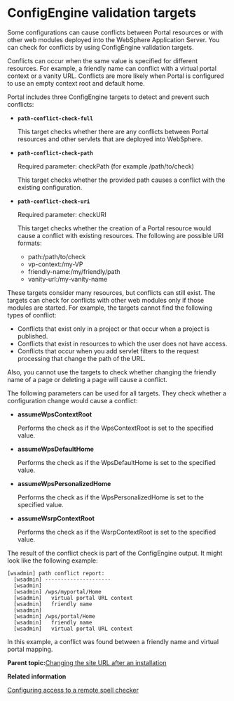 # ConfigEngine validation targets

Some configurations can cause conflicts between Portal resources or with other web modules deployed into the WebSphere Application Server. You can check for conflicts by using ConfigEngine validation targets.

Conflicts can occur when the same value is specified for different resources. For example, a friendly name can conflict with a virtual portal context or a vanity URL. Conflicts are more likely when Portal is configured to use an empty context root and default home.

Portal includes three ConfigEngine targets to detect and prevent such conflicts:

-   **`path-conflict-check-full`**

    This target checks whether there are any conflicts between Portal resources and other servlets that are deployed into WebSphere.

-   **`path-conflict-check-path`**

    Required parameter: checkPath \(for example /path/to/check\)

    This target checks whether the provided path causes a conflict with the existing configuration.

-   **`path-conflict-check-uri`**

    Required parameter: checkURI

    This target checks whether the creation of a Portal resource would cause a conflict with existing resources. The following are possible URI formats:

    -   path:/path/to/check
    -   vp-context:/my-VP
    -   friendly-name:/my/friendly/path
    -   vanity-url:/my-vanity-name

These targets consider many resources, but conflicts can still exist. The targets can check for conflicts with other web modules only if those modules are started. For example, the targets cannot find the following types of conflict:

-   Conflicts that exist only in a project or that occur when a project is published.
-   Conflicts that exist in resources to which the user does not have access.
-   Conflicts that occur when you add servlet filters to the request processing that change the path of the URL.

Also, you cannot use the targets to check whether changing the friendly name of a page or deleting a page will cause a conflict.

The following parameters can be used for all targets. They check whether a configuration change would cause a conflict:

-   **assumeWpsContextRoot**

    Performs the check as if the WpsContextRoot is set to the specified value.

-   **assumeWpsDefaultHome**

    Performs the check as if the WpsDefaultHome is set to the specified value.

-   **assumeWpsPersonalizedHome**

    Performs the check as if the WpsPersonalizedHome is set to the specified value.

-   **assumeWsrpContextRoot**

    Performs the check as if the WsrpContextRoot is set to the specified value.


The result of the conflict check is part of the ConfigEngine output. It might look like the following example:

```
[wsadmin] path conflict report:
  [wsadmin] ---------------------
  [wsadmin]
  [wsadmin] /wps/myportal/Home
  [wsadmin]   virtual portal URL context
  [wsadmin]   friendly name
  [wsadmin]
  [wsadmin] /wps/portal/Home
  [wsadmin]   friendly name
  [wsadmin]   virtual portal URL context
```

In this example, a conflict was found between a friendly name and virtual portal mapping.

**Parent topic:**[Changing the site URL after an installation](../config/cfg_intr_seo.md)

**Related information**  


[Configuring access to a remote spell checker](../config/doc_pdm_remotespchk.md)


